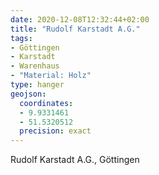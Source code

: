 ```yaml
---
date: 2020-12-08T12:32:44+02:00
title: "Rudolf Karstadt A.G."
tags:
- Göttingen
- Karstadt
- Warenhaus
- "Material: Holz"
type: hanger
geojson:
  coordinates:
  - 9.9331461
  - 51.5320512
  precision: exact
---
```

Rudolf Karstadt A.G., Göttingen
